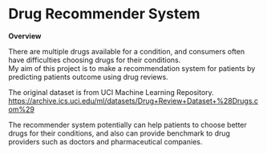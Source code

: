 # Drug Recommender System
  
__Overview__  
  
  
There are multiple drugs available for a condition, and consumers often have difficulties choosing drugs for their conditions.   
My aim of this project is to make a recommendation system for patients by predicting patients outcome using drug reviews.  
  
The original dataset is from UCI Machine Learning Repository.  
https://archive.ics.uci.edu/ml/datasets/Drug+Review+Dataset+%28Drugs.com%29  
  
The recommender system potentially can help patients to choose better drugs for their conditions, and also can provide benchmark to drug providers such as doctors and pharmaceutical companies.  
